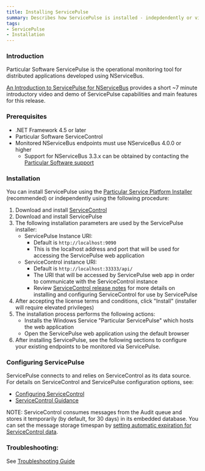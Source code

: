 ```yaml
---
title: Installing ServicePulse
summary: Describes how ServicePulse is installed - indepdendently or via the PlatformInstaller - and its basic requirements 
tags:
- ServicePulse
- Installation
---
```


### Introduction

Particular Software ServicePulse is the operational monitoring tool for distributed applications developed using NServiceBus. 

[An Introduction to ServicePulse for NServiceBus](http://particular.net/blog/an-introduction-to-servicepulse-for-nservicebus) provides a short ~7 minute introductory video and demo of ServicePulse capabilities and main features for this release.

### Prerequisites

* .NET Framework 4.5 or later
* Particular Software ServiceControl 
* Monitored NServiceBus endpoints must use NServiceBus 4.0.0 or higher
   * Support for NServiceBus 3.3.x can be obtained by contacting the [Particular Software support](http://particular.net/support) 

### Installation

You can install ServicePulse using the [Particular Service Platform Installer](/platform/installer) (recommended) or independently using the following procedure:

1. Download and install [ServiceControl](https://github.com/Particular/ServiceControl/releases)
2. Download and install ServicePulse
3. The following installation parameters are used by the ServicePulse installer:
   * ServicePulse Instance URI: 
      * Default is `http://localhost:9090`
      * This is the localhost address and port that will be used for accessing the ServicePulse web application
   * ServiceControl instance URI: 
      * Default is `http://localhost:33333/api/`
      * The URI that will be accessed by ServicePulse web app in order to communicate with the ServiceControl instance
      * Review [ServiceControl release notes](https://github.com/Particular/ServiceControl/releases) for more details on installing and configuring ServiceControl for use by ServicePulse
4. After accepting the license terms and conditions, click "Install" (installer will require elevated privileges)
5. The installation process performs the following actions:
   * Installs the Windows Service "Particular ServicePulse" which hosts the web application
   * Open the ServicePulse web application using the default browser
6. After installing ServicePulse, see the following sections to configure your existing endpoints to be monitored via ServicePulse. 

### Configuring ServicePulse

ServicePulse connects to and relies on ServiceControl as its data source.  
For details on ServiceControl and ServicePulse configuration options, see: 

* [Configuring ServiceControl](/servicecontrol/creating-config-file.md)
* [ServiceControl Guidance](/servicecontrol)
 
NOTE: ServiceControl consumes messages from the Audit queue and stores it temporarily (by default, for 30 days) in its embedded database. You can set the message storage timespan by [setting automatic expiration for ServiceControl data](/servicecontrol/how-purge-expired-data.md).

### Troubleshooting: 

See [Troubleshooting Guide](troubleshooting.md)
